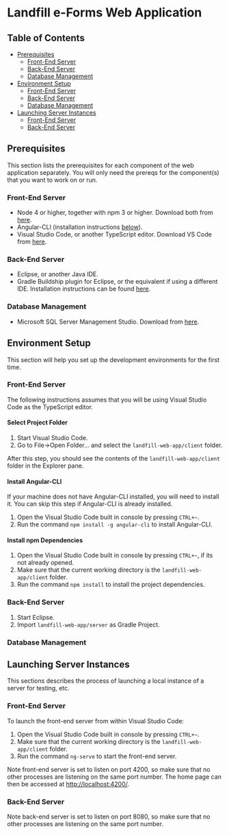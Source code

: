 # Landfill e-Forms Web Application
## Table of Contents
* [Prerequisites](https://github.com/landfill-eforms/landfill-web-app/blob/development/README.md#prerequisites)
  * [Front-End Server](https://github.com/landfill-eforms/landfill-web-app/blob/development/README.md#front-end-server)
  * [Back-End Server](https://github.com/landfill-eforms/landfill-web-app/blob/development/README.md#back-end-server)
  * [Database Management](https://github.com/landfill-eforms/landfill-web-app/blob/development/README.md#database-management)
* [Environment Setup](https://github.com/landfill-eforms/landfill-web-app/blob/development/README.md#environment-setup)
  * [Front-End Server](https://github.com/landfill-eforms/landfill-web-app/blob/development/README.md#front-end-server-1)
  * [Back-End Server](https://github.com/landfill-eforms/landfill-web-app/blob/development/README.md#back-end-server-1)
  * [Database Management](https://github.com/landfill-eforms/landfill-web-app/blob/development/README.md#database-management-1)
* [Launching Server Instances](https://github.com/landfill-eforms/landfill-web-app/blob/development/README.md#launching-server-instances)
  * [Front-End Server](https://github.com/landfill-eforms/landfill-web-app/blob/development/README.md#front-end-server-2)
  * [Back-End Server](https://github.com/landfill-eforms/landfill-web-app/blob/development/README.md#back-end-server-2)

## Prerequisites
This section lists the prerequisites for each component of the web application separately. You will only need the prereqs for the component(s) that you want to work on or run.
### Front-End Server
* Node 4 or higher, together with npm 3 or higher. Download both from [here](https://nodejs.org/en/download/).
* Angular-CLI (installation instructions [below](https://github.com/landfill-eforms/landfill-web-app/blob/development/README.md#install-angular-cli)).
* Visual Studio Code, or another TypeScript editor. Download VS Code from [here](https://code.visualstudio.com/).

### Back-End Server
* Eclipse, or another Java IDE.
* Gradle Buildship plugin for Eclipse, or the equivalent if using a different IDE. Installation instructions can be found [here](http://download.eclipse.org/buildship/updates/e46/releases/1.0/1.0.21.v20161010-1640/).

### Database Management
* Microsoft SQL Server Management Studio. Download from [here](https://msdn.microsoft.com/en-us/library/mt238290.aspx).

## Environment Setup
This section will help you set up the development environments for the first time.
### Front-End Server
The following instructions assumes that you will be using Visual Studio Code as the TypeScript editor.
#### Select Project Folder
1. Start Visual Studio Code.
2. Go to File->Open Folder... and select the `landfill-web-app/client` folder.

After this step, you should see the contents of the `landfill-web-app/client` folder in the Explorer pane.
#### Install Angular-CLI
If your machine does not have Angular-CLI installed, you will need to install it. You can skip this step if Angular-CLI is already installed.

1. Open the Visual Studio Code built in console by pressing `CTRL+~`.
2. Run the command `npm install -g angular-cli` to install Angular-CLI.

#### Install npm Dependencies
1. Open the Visual Studio Code built in console by pressing `CTRL+~`, if its not already opened.
2. Make sure that the current working directory is the `landfill-web-app/client` folder.
3. Run the command `npm install` to install the project dependencies.

### Back-End Server
1. Start Eclipse.
2. Import `landfill-web-app/server` as Gradle Project.

### Database Management

## Launching Server Instances
This sections describes the process of launching a local instance of a server for testing, etc.
### Front-End Server
To launch the front-end server from within Visual Studio Code:

1. Open the Visual Studio Code built in console by pressing `CTRL+~`.
2. Make sure that the current working directory is the `landfill-web-app/client` folder.
3. Run the command `ng-serve` to start the front-end server.

Note front-end server is set to listen on port 4200, so make sure that no other processes are listening on the same port number. The home page can then be accessed at <http://localhost:4200/>.
### Back-End Server

Note back-end server is set to listen on port 8080, so make sure that no other processes are listening on the same port number.
